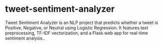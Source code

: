 # tweet-sentiment-analyzer
Tweet Sentiment Analyzer is an NLP project that predicts whether a tweet is Positive, Negative, or Neutral using Logistic Regression. It features text preprocessing, TF-IDF vectorization, and a Flask web app for real-time sentiment analysis..
